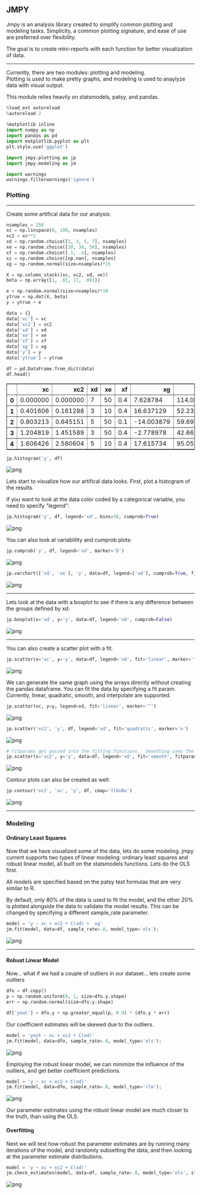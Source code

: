 
## JMPY  
Jmpy is an analysis library created to simplify common plotting and modeling tasks.  Simplicity, a common plotting signature, and ease of use are preferred over flexibility.

The goal is to create mini-reports with each function for better visualization of data.
___
Currently, there are two modules:  plotting and modeling.  
Plotting is used to make pretty graphs, and modeling is used to anaylyze data with visual output.  

This module relies heavily on statsmodels, patsy, and pandas.


```python
%load_ext autoreload
%autoreload 2
    
%matplotlib inline
import numpy as np
import pandas as pd
import matplotlib.pyplot as plt
plt.style.use('ggplot')

import jmpy.plotting as jp
import jmpy.modeling as jm

import warnings
warnings.filterwarnings('ignore')
```

### Plotting  
___
Create some artifical data for our analysis:


```python
nsamples = 250
xc = np.linspace(0, 100, nsamples)
xc2 = xc**2
xd = np.random.choice([1, 3, 5, 7], nsamples)
xe = np.random.choice([10, 30, 50], nsamples)
xf = np.random.choice([.1, .4], nsamples)
xz = np.random.choice([np.nan], nsamples)
xg = np.random.normal(size=nsamples)*15

X = np.column_stack((xc, xc2, xd, xe))
beta = np.array([1, .01, 17, .001])

e = np.random.normal(size=nsamples)*10
ytrue = np.dot(X, beta)
y = ytrue + e

data = {}
data['xc'] = xc
data['xc2'] = xc2
data['xd'] = xd
data['xe'] = xe
data['xf'] = xf
data['xg'] = xg
data['y'] = y
data['ytrue'] = ytrue

df = pd.DataFrame.from_dict(data)
df.head()
```




<div>
<table border="1" class="dataframe">
  <thead>
    <tr style="text-align: right;">
      <th></th>
      <th>xc</th>
      <th>xc2</th>
      <th>xd</th>
      <th>xe</th>
      <th>xf</th>
      <th>xg</th>
      <th>y</th>
      <th>ytrue</th>
    </tr>
  </thead>
  <tbody>
    <tr>
      <th>0</th>
      <td>0.000000</td>
      <td>0.000000</td>
      <td>7</td>
      <td>50</td>
      <td>0.4</td>
      <td>7.628784</td>
      <td>114.007255</td>
      <td>119.050000</td>
    </tr>
    <tr>
      <th>1</th>
      <td>0.401606</td>
      <td>0.161288</td>
      <td>3</td>
      <td>10</td>
      <td>0.4</td>
      <td>16.637129</td>
      <td>52.239746</td>
      <td>51.413219</td>
    </tr>
    <tr>
      <th>2</th>
      <td>0.803213</td>
      <td>0.645151</td>
      <td>5</td>
      <td>50</td>
      <td>0.1</td>
      <td>-14.003879</td>
      <td>59.695922</td>
      <td>85.859664</td>
    </tr>
    <tr>
      <th>3</th>
      <td>1.204819</td>
      <td>1.451589</td>
      <td>3</td>
      <td>50</td>
      <td>0.4</td>
      <td>-2.778978</td>
      <td>42.663512</td>
      <td>52.269335</td>
    </tr>
    <tr>
      <th>4</th>
      <td>1.606426</td>
      <td>2.580604</td>
      <td>5</td>
      <td>10</td>
      <td>0.4</td>
      <td>17.615734</td>
      <td>95.051037</td>
      <td>86.642232</td>
    </tr>
  </tbody>
</table>
</div>




```python
jp.histogram('y', df)
```




![png](README_files/README_4_0.png)



Lets start to visualize how our artifical data looks.  First, plot a histogram of the results.

If you want to look at the data color coded by a categorical variable, you need to specify "legend":


```python
jp.histogram('y', df, legend='xd', bins=50, cumprob=True)
```




![png](README_files/README_7_0.png)



You can also look at variablility and cumprob plots:


```python
jp.cumprob('y', df, legend='xd', marker='D')
```




![png](README_files/README_9_0.png)




```python
jp.varchart(['xd', 'xe'], 'y', data=df, legend=['xd'], cumprob=True, figsize=(9,6))
```




![png](README_files/README_10_0.png)



___
Lets look at the data with a boxplot to see if there is any difference between the groups defined by xd:


```python
jp.boxplot(x='xd', y='y', data=df, legend='xd', cumprob=False)
```




![png](README_files/README_12_0.png)



___
You can also create a scatter plot with a fit.


```python
jp.scatter(x='xc', y='y', data=df, legend='xd', fit='linear', marker='^')
```




![png](README_files/README_14_0.png)



We can generate the same graph using the arrays directly without creating the pandas dataframe.  You can fit the data by specifying a fit param.  Currently, linear, quadratic, smooth, and interpolate are supported.


```python
jp.scatter(xc, y=y, legend=xd, fit='linear', marker='^')
```




![png](README_files/README_16_0.png)




```python
jp.scatter('xc2', 'y', df, legend='xd', fit='quadratic', marker='o')
```




![png](README_files/README_17_0.png)




```python
# fitparams get passed into the fitting functions.  Smoothing uses the scipy Univariate spline function.
jp.scatter(x='xc2', y='y', data=df, legend='xd', fit='smooth', fitparams={'s': 1e6})
```




![png](README_files/README_18_0.png)



Contour plots can also be created as well:


```python
jp.contour('xc2', 'xc', 'y', df, cmap='YlGnBu')
```




![png](README_files/README_20_0.png)



___
### Modeling  
#### Ordinary Least Squares
Now that we have visualized some of the data, lets do some modeling.  jmpy current supports two types of linear modeling:  ordinary least squares and robust linear model, all built on the statsmodels functions.  Lets do the OLS first.  

All models are specified based on the patsy text formulas that are very similar to R.  

By default, only 80% of the data is used to fit the model, and the other 20% is plotted alongside the data to validate the model results.  This can be changed by specifying a different sample_rate parameter.


```python
model = 'y ~ xc + xc2 + C(xd) +  xg'
jm.fit(model, data=df, sample_rate=.8, model_type='ols');
```


![png](README_files/README_22_0.png)


___
#### Robust Linear Model
Now... what if we had a couple of outliers in our dataset... lets create some outliers


```python
dfo = df.copy()
p = np.random.uniform(0, 1, size=dfo.y.shape)
err = np.random.normal(size=dfo.y.shape)

df['yout'] = dfo.y + np.greater_equal(p, 0.9) * (dfo.y * err)
```

Our coefficient estimates will be skewed due to the outliers.


```python
model = 'yout ~ xc + xc2 + C(xd)'
jm.fit(model, data=dfo, sample_rate=.8, model_type='ols');
```


![png](README_files/README_26_0.png)


Employing the robust linear model, we can minimize the influence of the outliers, and get better coefficient predictions.


```python
model = 'y ~ xc + xc2 + C(xd)'
jm.fit(model, data=dfo, sample_rate=.8, model_type='rlm');
```


![png](README_files/README_28_0.png)


Our parameter estimates using the robust linear model are much closer to the truth, than using the OLS.

#### Overfitting  
Next we will test how robust the parameter estimates are by running many iterations of the model, and randomly subsetting the data, and then looking at the parameter estimate distributions.


```python
model = 'y ~ xc + xc2 + C(xd)'
jm.check_estimates(model, data=df, sample_rate=.8, model_type='ols', iterations=275);
```


![png](README_files/README_31_0.png)



```python

```
